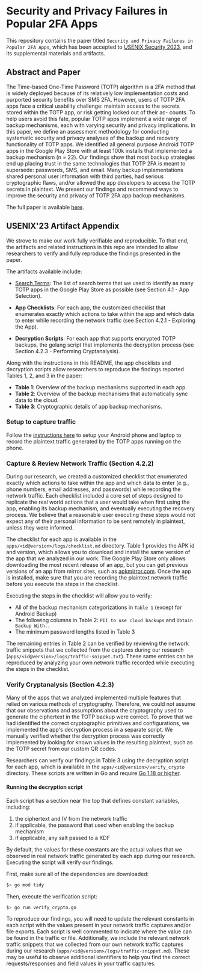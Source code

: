 # Security and Privacy Failures in Popular 2FA Apps
This repository contains the paper titled `Security and Privacy Failures in Popular 2FA Apps`, which has
been accepted to [USENIX Security
2023](https://www.usenix.org/conference/usenixsecurity23), and its supplemental materials and artifacts.

## Abstract and Paper

The Time-based One-Time Password (TOTP) algorithm is a 2FA method that is widely
deployed because of its relatively low implementation costs and purported
security benefits over SMS 2FA. However, users of TOTP 2FA apps face a critical
usability challenge: maintain access to the secrets stored within the TOTP app,
or risk getting locked out of their ac- counts. To help users avoid this fate,
popular TOTP apps implement a wide range of backup mechanisms, each with varying
security and privacy implications. In this paper, we define an assessment
methodology for conducting systematic security and privacy analyses of the
backup and recovery functionality of TOTP apps. We identified all general
purpose Android TOTP apps in the Google Play Store with at least 100k installs
that implemented a backup mechanism (n = 22). Our findings show that most backup
strategies end up placing trust in the same technologies that TOTP 2FA is
meant to supersede: passwords, SMS, and email. Many backup implementations
shared personal user information with third parties, had serious cryptographic
flaws, and/or allowed the app developers to access the TOTP secrets in
plaintext. We present our findings and recommend ways to improve the security
and privacy of TOTP 2FA app backup mechanisms.

The full paper is available [here](/Gilsenan%20et%20al%20-%20Security%20and%20Privacy%20Failures%20in%20Popular%202FA%20Apps.pdf).

## USENIX'23 Artifact Appendix

We strove to make our work fully verifiable and reproducible. To that end, the
artifacts and related instructions in this repo are intended to allow
researchers to verify and fully reproduce the findings presented in the paper.

The artifacts available include:

- [Search Terms](search_terms.txt): The list of search terms that we used to
  identify as many TOTP apps in the Google Play Store as possible (see Section
  4.1 - App Selection).

- **App Checklists**: For each app, the customized checklist that enumerates
  exactly which actions to take within the app and which data to enter while
  recording the network traffic (see Section 4.2.1 - Exploring the App).

- **Decryption Scripts**: For each app that supports encrypted TOTP backups, the
  golang script that implements the decryption process (see Section 4.2.3 -
  Performing Cryptanalysis).

Along with the instructions in this README, the app checklists and decryption
scripts allow researchers to reproduce the findings reported Tables 1, 2, and 3
in the paper:

- **Table 1**: Overview of the backup mechanisms supported in each app.
- **Table 2**: Overview of the backup mechanisms that automatically sync data to the cloud.
- **Table 3**: Cryptographic details of app backup mechanisms.

### Setup to capture traffic

Follow the [instructions here](capture-traffic/README.md) to setup your Android
phone and laptop to record the plaintext traffic generated by the TOTP apps
running on the phone.

### Capture & Review Network Traffic (Section 4.2.2)

During our research, we created a customized checklist that enumerated exactly
which actions to take within the app and which data to enter (e.g., phone
numbers, email addresses, and passwords) while recording the network traffic.
Each checklist included a core set of steps designed to replicate the real world
actions that a user would take when first using the app, enabling its backup
mechanism, and eventually executing the recovery process. We believe that a
reasonable user executing these steps would not expect any of their personal
information to be sent remotely in plaintext, unless they were informed.

The checklist for each app is available in the
`apps/<id@version>/logs/checklist.md` directory. Table 1 provides the APK id and
version, which allows you to download and install the same version of the app
that we analyzed in our work. The Google Play Store only allows downloading the
most recent release of an app, but you can get previous versions of an app from
mirror sites, such as [apkmirror.com](https://www.apkmirror.com/). Once the app
is installed, make sure that you are recording the plaintext network traffic
before you execute the steps in the checklist.

Executing the steps in the checklist will allow you to verify:

-  All of the backup mechanism categorizations in `Table 1` (except for Android
   Backup)
-  The following columns in Table 2: `PII to use cloud backups` and `Obtain
   Backup With..`
- The minimum password lengths listed in Table 3

The remaining entries in Table 2 can be verified by reviewing the network
traffic snippets that we collected from the captures during our research
(`apps/<id@version>/logs/traffic-snippet.txt`). These same entries can be
reproduced by analyzing your own network traffic recorded while executing the
steps in the checklist.

### Verify Cryptanalysis (Section 4.2.3)

Many of the apps that we analyzed implemented multiple features that relied on
various methods of cryptography. Therefore, we could not assume that our
observations and assumptions about the cryptography used to generate the
ciphertext in the TOTP backup were correct. To prove that we had identified the
correct cryptographic primitives and configurations, we implemented the app's
decryption process in a separate script. We manually verified whether the
decryption process was correctly implemented by looking for known values in the
resulting plaintext, such as the TOTP secret from our custom QR codes.

Researchers can verify our findings in Table 3 using the decryption script for
each app, which is available in the `apps/<id@version>/verify_crypto` directory.
These scripts are written in Go and require [Go 1.18 or
higher](https://go.dev/doc/install).

#### Running the decryption script
Each script has a section near the top that defines constant variables,
including:

1. the ciphertext and IV from the network traffic
2. if applicable, the password that used when enabling the backup mechanism
3. if applicable, any salt passed to a KDF

By default, the values for these constants are the actual values that we
observed in real network traffic generated by each app during our research.
Executing the script will verify our findings.

First, make sure all of the dependencies are downloaded:

```bash
$> go mod tidy
```

Then, execute the verification script:

```bash
$> go run verify_crypto.go
```

To reproduce our findings, you will need to update the relevant constants in
each script with the values present in your network traffic captures and/or file
exports. Each script is well commented to indicate where the value can be found
in the traffic or file. Additionally, we include the relevant network traffic
snippets that we collected from our own network traffic captures during our
research (`apps/<id@version>/logs/traffic-snippet.md`). These may be useful to
observe additional identifiers to help you find the correct requests/responses
and field values in your traffic captures.
